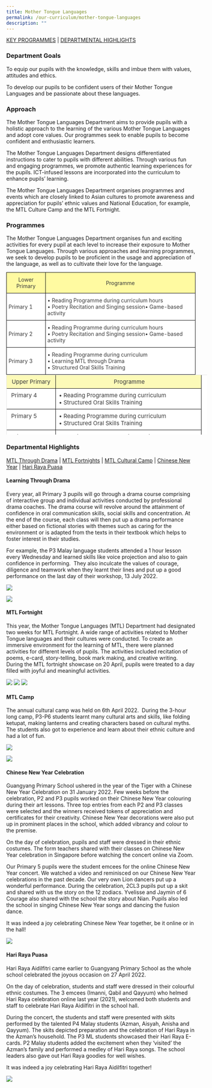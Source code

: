 ```yaml
---
title: Mother Tongue Languages
permalink: /our-curriculum/mother-tongue-languages
description: ""
---
```

<a href="#1">KEY PROGRAMMES</a> | <a href="#2">DEPARTMENTAL HIGHLIGHTS</a>

<a id="1"></a>

### Department Goals
To equip our pupils with the knowledge, skills and imbue them with values, attitudes and ethics.

To develop our pupils to be confident users of their Mother Tongue Languages and be passionate about these languages.

### Approach
The Mother Tongue Languages Department aims to provide pupils with a holistic approach to the learning of the various Mother Tongue Languages and adopt core values. Our programmes seek to enable pupils to become confident and enthusiastic learners.

The Mother Tongue Languages Department designs differentiated instructions to cater to pupils with different abilities. Through various fun and engaging programmes, we promote authentic learning experiences for the pupils. ICT-infused lessons are incorporated into the curriculum to enhance pupils’ learning.

The Mother Tongue Languages Department organises programmes and events which are closely linked to Asian cultures to promote awareness and appreciation for pupils’ ethnic values and National Education, for example, the MTL Culture Camp and the MTL Fortnight.

### Programmes
The Mother Tongue Languages Department organises fun and exciting activities for every pupil at each level to increase their exposure to Mother Tongue Languages. Through various approaches and learning programmes, we seek to develop pupils to be proficient in the usage and appreciation of the language, as well as to cultivate their love for the language.


<style type="text/css">
.tg  {border-collapse:collapse;border-spacing:0;margin:0px auto;}
.tg td{border-color:black;border-style:solid;border-width:1px;font-family:Arial, sans-serif;font-size:14px;
  overflow:hidden;padding:10px 5px;word-break:normal;}
.tg th{border-color:black;border-style:solid;border-width:1px;font-family:Arial, sans-serif;font-size:14px;
  font-weight:normal;overflow:hidden;padding:10px 5px;word-break:normal;}
.tg .tg-uypk{background-color:#FFFAA1;color:#3A3A3A;font-family:inherit;text-align:center;vertical-align:middle}
.tg .tg-owj7{background-color:#FFF;color:#3A3A3A;font-family:inherit;text-align:left;vertical-align:middle}
</style>
<table class="tg">
<tbody>
  <tr>
    <td class="tg-uypk"><span style="font-weight:inherit;font-style:inherit;background-color:#FFFAA1">Lower Primary</span></td>
    <td class="tg-uypk"><span style="font-weight:inherit;font-style:inherit;background-color:#FFFAA1">Programme</span></td>
  </tr>
  <tr>
    <td class="tg-owj7"><span style="font-weight:inherit;font-style:inherit">Primary 1</span></td>
    <td class="tg-owj7"><span style="font-weight:inherit;font-style:inherit">• Reading Programme during curriculum hours</span><br><span style="font-weight:inherit;font-style:inherit">• Poetry Recitation and Singing session• Game-based activity</span></td>
  </tr>
  <tr>
    <td class="tg-owj7"><span style="font-weight:inherit;font-style:inherit">Primary 2</span></td>
    <td class="tg-owj7"><span style="font-weight:inherit;font-style:inherit">• Reading Programme during curriculum hours</span><br><span style="font-weight:inherit;font-style:inherit">• Poetry Recitation and Singing session• Game-based activity</span></td>
  </tr>
  <tr>
    <td class="tg-owj7"><span style="font-weight:inherit;font-style:inherit">Primary 3</span></td>
    <td class="tg-owj7"><span style="font-weight:inherit;font-style:inherit">• Reading Programme during curriculum</span><br><span style="font-weight:inherit;font-style:inherit">• Learning MTL through Drama</span><br><span style="font-weight:inherit;font-style:inherit">• Structured Oral Skills Training</span></td>
  </tr>
</tbody>
</table>

<table width="0" style="box-sizing: border-box; border-width: 1px 0px 0px 1px; border-style: solid; border-color: rgba(0, 0, 0, 0.1); border-image: initial; font-size: 15px; font-style: normal; font-weight: 400; margin: 0px 0px 1.5em; outline: 0px; padding: 0px; vertical-align: baseline; border-collapse: separate; border-spacing: 0px; width: 535px; color: rgb(58, 58, 58); font-family: -apple-system, &quot;system-ui&quot;, &quot;Segoe UI&quot;, Roboto, Oxygen-Sans, Ubuntu, Cantarell, &quot;Helvetica Neue&quot;, sans-serif; font-variant-ligatures: normal; font-variant-caps: normal; letter-spacing: normal; orphans: 2; text-align: start; text-transform: none; white-space: normal; widows: 2; word-spacing: 0px; -webkit-text-stroke-width: 0px; background-color: rgb(255, 255, 255); text-decoration-thickness: initial; text-decoration-style: initial; text-decoration-color: initial; height: 159px;"><tbody style="box-sizing: border-box; border: 0px; font-size: 15px; font-style: inherit; font-weight: inherit; margin: 0px; outline: 0px; padding: 0px; vertical-align: baseline;"><tr style="box-sizing: border-box; border: 0px; font-size: 15px; font-style: inherit; font-weight: inherit; margin: 0px; outline: 0px; padding: 0px; vertical-align: baseline; height: 19px;"><td style="box-sizing: border-box; border-width: 0px 1px 1px 0px; border-style: solid; border-color: rgb(0, 0, 0); border-image: initial; font-size: 15px; font-style: inherit; font-weight: inherit; margin: 0px; outline: 0px; padding: 8px; vertical-align: middle; text-align: center; width: 131px; height: 19px; background-color: rgb(252, 250, 184);">Upper Primary</td><td style="box-sizing: border-box; border-width: 0px 1px 1px 0px; border-style: solid; border-color: rgb(0, 0, 0); border-image: initial; font-size: 15px; font-style: inherit; font-weight: inherit; margin: 0px; outline: 0px; padding: 8px; vertical-align: middle; text-align: center; width: 388px; height: 19px; background-color: rgb(252, 250, 184);">&nbsp;Programme</td></tr><tr style="box-sizing: border-box; border: 0px; font-size: 15px; font-style: inherit; font-weight: inherit; margin: 0px; outline: 0px; padding: 0px; vertical-align: baseline; height: 44px;"><td style="box-sizing: border-box; border-width: 0px 1px 1px 0px; border-style: solid; border-color: rgb(0, 0, 0); border-image: initial; font-size: 15px; font-style: inherit; font-weight: inherit; margin: 0px; outline: 0px; padding: 8px; vertical-align: baseline; text-align: left; width: 131px; height: 44px;">&nbsp;Primary 4</td><td style="box-sizing: border-box; border-width: 0px 1px 1px 0px; border-style: solid; border-color: rgb(0, 0, 0); border-image: initial; font-size: 15px; font-style: inherit; font-weight: inherit; margin: 0px; outline: 0px; padding: 8px; vertical-align: baseline; text-align: left; width: 388px; height: 44px;">• Reading Programme during curriculum<br style="box-sizing: border-box;">• Structured Oral Skills Training</td></tr><tr style="box-sizing: border-box; border: 0px; font-size: 15px; font-style: inherit; font-weight: inherit; margin: 0px; outline: 0px; padding: 0px; vertical-align: baseline; height: 47px;"><td style="box-sizing: border-box; border-width: 0px 1px 1px 0px; border-style: solid; border-color: rgb(0, 0, 0); border-image: initial; font-size: 15px; font-style: inherit; font-weight: inherit; margin: 0px; outline: 0px; padding: 8px; vertical-align: baseline; text-align: left; width: 131px; height: 47px;">&nbsp;Primary 5</td><td style="box-sizing: border-box; border-width: 0px 1px 1px 0px; border-style: solid; border-color: rgb(0, 0, 0); border-image: initial; font-size: 15px; font-style: inherit; font-weight: inherit; margin: 0px; outline: 0px; padding: 8px; vertical-align: baseline; text-align: left; width: 388px; height: 47px;">• Reading Programme during curriculum<br style="box-sizing: border-box;">• Structured Oral Skills Training</td></tr><tr style="box-sizing: border-box; border: 0px; font-size: 15px; font-style: inherit; font-weight: inherit; margin: 0px; outline: 0px; padding: 0px; vertical-align: baseline; height: 49px;"><td style="box-sizing: border-box; border-width: 0px 1px 1px 0px; border-style: solid; border-color: rgb(0, 0, 0); border-image: initial; font-size: 15px; font-style: inherit; font-weight: inherit; margin: 0px; outline: 0px; padding: 8px; vertical-align: baseline; text-align: left; width: 131px; height: 49px;">&nbsp;Primary 6</td><td style="box-sizing: border-box; border-width: 0px 1px 1px 0px; border-style: solid; border-color: rgb(0, 0, 0); border-image: initial; font-size: 15px; font-style: inherit; font-weight: inherit; margin: 0px; outline: 0px; padding: 8px; vertical-align: baseline; text-align: left; width: 388px; height: 49px;">• Reading Programme during curriculum<br style="box-sizing: border-box;">• Structured Oral Skills Training</td></tr></tbody></table>

<a id="2"></a>

### Departmental Highlights

<a href="#3">MTL Through Drama</a> | <a href="#4">MTL Fortnights</a> | <a href="#5">MTL Cultural Camp</a> | <a href="#6">Chinese New Year</a> | <a href="#7">Hari Raya Puasa</a>


<a id="3"></a>
#### Learning Through Drama

Every year, all Primary 3 pupils will go through a drama course comprising of interactive group and individual activities conducted by professional drama coaches. The drama course will revolve around the attainment of confidence in oral communication skills, social skills and concentration. At the end of the course, each class will then put up a drama performance either based on fictional stories with themes such as caring for the environment or is adapted from the texts in their textbook which helps to foster interest in their studies.

For example, the P3 Malay language students attended a 1 hour lesson every Wednesday and learned skills like voice projection and also to gain confidence in performing.  They also inculcate the values of courage, diligence and teamwork when they learnt their lines and put up a good performance on the last day of their workshop, 13 July 2022.

![](/images/drama1.png)

![](/images/d2.png)

<a id="4"></a>
#### MTL Fortnight

This year, the Mother Tongue Languages (MTL) Department had designated two weeks for MTL Fortnight. A wide range of activities related to Mother Tongue languages and their cultures were conducted. To create an immersive environment for the learning of MTL, there were planned activities for different levels of pupils. The activities included recitation of poems, e-card, story-telling, book mark making, and creative writing. During the MTL fortnight showcase on 20 April, pupils were treated to a day filled with joyful and meaningful activities.

![](/images/fn1.png)
![](/images/fn2.png)
![](/images/fn3.png)

<a id="5"></a>

#### MTL Camp

The annual cultural camp was held on 6th April 2022.  During the 3-hour long camp, P3-P6 students learnt many cultural arts and skills, like folding ketupat, making lanterns and creating characters based on cultural myths. The students also got to experience and learn about their ethnic culture and had a lot of fun.

![](/images/c1.png)

![](/images/c2.png)

<a id="6"></a>

#### Chinese New Year Celebration

Guangyang Primary School ushered in the year of the Tiger with a Chinese New Year Celebration on 31 January 2022. Few weeks before the celebration, P2 and P3 pupils worked on their Chinese New Year colouring during their art lessons. Three top entries from each P2 and P3 classes were selected and the winners received tokens of appreciation and certificates for their creativity. Chinese New Year decorations were also put up in prominent places in the school, which added vibrancy and colour to the premise.

On the day of celebration, pupils and staff were dressed in their ethnic costumes. The form teachers shared with their classes on Chinese New Year celebration in Singapore before watching the concert online via Zoom.

Our Primary 5 pupils were the student emcees for the online Chinese New Year concert. We watched a video and reminisced on our Chinese New Year celebrations in the past decade. Our very own Lion dancers put up a wonderful performance. During the celebration, 2CL3 pupils put up a skit and shared with us the story on the 12 zodiacs. Yvelisse and Jaymin of 6 Courage also shared with the school the story about Nian. Pupils also led the school in singing Chinese New Year songs and dancing the fusion dance.

It was indeed a joy celebrating Chinese New Year together, be it online or in the hall!

![](/images/cny1.png)

<a id="7"></a>

#### Hari Raya Puasa

Hari Raya Aidilfitri came earlier to Guangyang Primary School as the whole school celebrated the joyous occasion on 27 April 2022.

On the day of celebration, students and staff were dressed in their colourful ethnic costumes.  The 3 emcees (Imanni, Qabil and Qayyum) who helmed Hari Raya celebration online last year (2021), welcomed both students and staff to celebrate Hari Raya Aidilfitri in the school hall.

During the concert, the students and staff were presented with skits performed by the talented P4 Malay students (Azman, Aisyah, Anisha and Qayyum).  The skits depicted preparation and the celebration of Hari Raya in the Azman’s household.  The P3 ML students showcased their Hari Raya E-cards.  P2 Malay students added the excitement when they ‘visited’ the Azman’s family and performed a medley of Hari Raya songs.  The school leaders also gave out Hari Raya goodies for well wishes.

It was indeed a joy celebrating Hari Raya Aidilfitri together!

![](/images/hrp.png)
